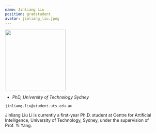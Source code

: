 ```yaml
---
name: Jinliang Liu 
position: gradstudent
avatar: jinliang_liu.jpeg
---
```


<img width="200" src="{{site.baseurl}}/images/people/{{page.avatar}}" data-action="zoom">

- _PhD, University of Technology Sydney_<br>
<!--- _Science coach. Collaborator. Transdisciplinary optimist._-->

<i class="fa fa-envelope-o"></i> `jinliang.liu@student.uts.edu.au`

Jinliang Liu Li is currently a first-year Ph.D. student at Centre for Artificial Intelligence, University of Technology, Sydney, under the supervision of Prof. Yi Yang.
